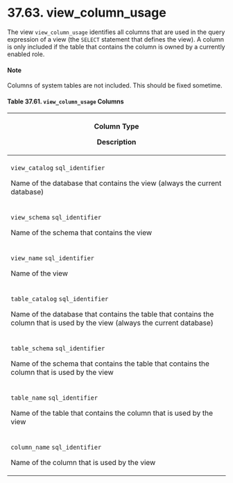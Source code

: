 # 37.63. view\_column\_usage

The view `view_column_usage` identifies all columns that are used in the query expression of a view (the `SELECT` statement that defines the view). A column is only included if the table that contains the column is owned by a currently enabled role.

#### Note

Columns of system tables are not included. This should be fixed sometime.

#### **Table 37.61. `view_column_usage` Columns**

| <p>Column Type</p><p>Description</p>                                                                                                                                                             |
| ------------------------------------------------------------------------------------------------------------------------------------------------------------------------------------------------ |
| <p><code>view_catalog</code> <code>sql_identifier</code></p><p>Name of the database that contains the view (always the current database)</p>                                                     |
| <p><code>view_schema</code> <code>sql_identifier</code></p><p>Name of the schema that contains the view</p>                                                                                      |
| <p><code>view_name</code> <code>sql_identifier</code></p><p>Name of the view</p>                                                                                                                 |
| <p><code>table_catalog</code> <code>sql_identifier</code></p><p>Name of the database that contains the table that contains the column that is used by the view (always the current database)</p> |
| <p><code>table_schema</code> <code>sql_identifier</code></p><p>Name of the schema that contains the table that contains the column that is used by the view</p>                                  |
| <p><code>table_name</code> <code>sql_identifier</code></p><p>Name of the table that contains the column that is used by the view</p>                                                             |
| <p><code>column_name</code> <code>sql_identifier</code></p><p>Name of the column that is used by the view</p>                                                                                    |
